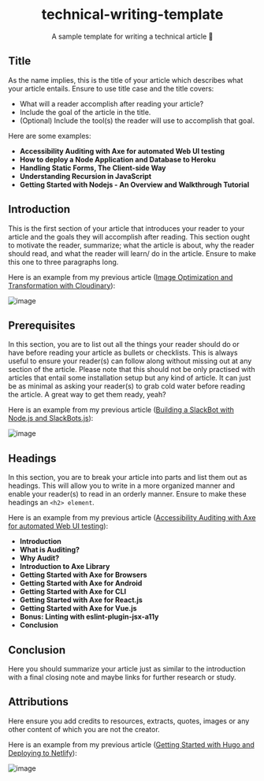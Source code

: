 <div align="center">

# technical-writing-template

A sample template for writing a technical article :unicorn:

</div>

## Title

As the name implies, this is the title of your article which describes what your article entails. Ensure to use title case and the title covers:

- What will a reader accomplish after reading your article?
- Include the goal of the article in the title.
- (Optional) Include the tool(s) the reader will use to accomplish that goal.

Here are some examples:
- **Accessibility Auditing with Axe for automated Web UI testing**
- **How to deploy a Node Application and Database to Heroku**
- **Handling Static Forms, The Client-side Way**
- **Understanding Recursion in JavaScript**
- **Getting Started with Nodejs - An Overview and Walkthrough Tutorial**

## Introduction

This is the first section of your article that introduces your reader to your article and the goals they will accomplish after reading. This section ought to motivate the reader, summarize; what the article is about, why the reader should read, and what the reader will learn/ do in the article. Ensure to make this one to three paragraphs long.

Here is an example from my previous article ([Image Optimization and Transformation with Cloudinary](https://bolajiayodeji.com/image-optimization-and-transformation-with-cloudinary-ck7ft0r9100p7nds1ja70s9mu)):

![image](https://user-images.githubusercontent.com/30334776/79635563-9afc5a00-8169-11ea-94ea-44cc25e51d9b.png)

## Prerequisites

In this section, you are to list out all the things your reader should do or have before reading your article as bullets or checklists. This is always useful to ensure your reader(s) can follow along without missing out at any section of the article. Please note that this should not be only practised with articles that entail some installation setup but any kind of article. It can just be as minimal as asking your reader(s) to grab cold water before reading the article. A great way to get them ready, yeah?

Here is an example from my previous article ([Building a SlackBot with Node.js and SlackBots.js](https://bolajiayodeji.com/building-a-slackbot-with-nodejs-and-slackbotsjs-cjz8gh7zg000exfs1tq2z5zzu)):

![image](https://user-images.githubusercontent.com/30334776/79639679-13bcdf80-8185-11ea-95d6-19cd1864489a.png)

## Headings

In this section, you are to break your article into parts and list them out as headings. This will allow you to write in a more organized manner and enable your reader(s) to read in an orderly manner. Ensure to make these headings an `<h2> element`.

Here is an example from my previous article ([Accessibility Auditing with Axe for automated Web UI testing](https://bolajiayodeji.com/accessibility-auditing-with-axe-for-automated-web-ui-testing-ck3tyrb4j01kt6qs180hpzaso)):

- **Introduction**
- **What is Auditing?**
- **Why Audit?**
- **Introduction to Axe Library**
- **Getting Started with Axe for Browsers**
- **Getting Started with Axe for Android**
- **Getting Started with Axe for CLI**
- **Getting Started with Axe for React.js**
- **Getting Started with Axe for Vue.js**
- **Bonus: Linting with eslint-plugin-jsx-a11y**
- **Conclusion**

## Conclusion

Here you should summarize your article just as similar to the introduction with a final closing note and maybe links for further research or study.

## Attributions

Here ensure you add credits to resources, extracts, quotes, images or any other content of which you are not the creator.

Here is an example from my previous article ([Getting Started with Hugo and Deploying to Netlify](https://bolajiayodeji.com/getting-started-with-hugo-and-deploying-to-netlify-cjyaj1be3000hvjs1z2ipvmuw)):

![image](https://user-images.githubusercontent.com/30334776/79640579-3a314980-818a-11ea-85c2-620da7e05073.png)
